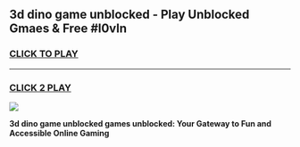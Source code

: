 
## 3d dino game unblocked - Play Unblocked Gmaes & Free #l0vln
<h3>
<a href="https://news.freeplayer.one?title=3d_dino_game_unblocked&ref=03M">CLICK TO PLAY</a></h3>
<hr>

<h3>
<a href="https://news.freeplayer.one?title=3d_dino_game_unblocked&ref=03M">CLICK 2 PLAY</a>
  
</h3>

<a href="https://news.freeplayer.one?title=3d_dino_game_unblocked&ref=03M"><img src="https://clearcache.store/games.png"></a>


**3d dino game unblocked games unblocked: Your Gateway to Fun and Accessible Online Gaming**
